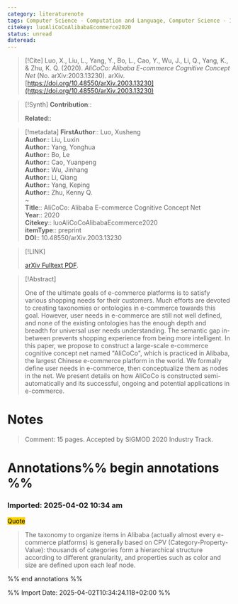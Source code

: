 ```yaml
---
category: literaturenote
tags: Computer Science - Computation and Language, Computer Science - Information Retrieval
citekey: luoAliCoCoAlibabaEcommerce2020
status: unread
dateread:
---
```


> [!Cite]
> Luo, X., Liu, L., Yang, Y., Bo, L., Cao, Y., Wu, J., Li, Q., Yang, K., & Zhu, K. Q. (2020). _AliCoCo: Alibaba E-commerce Cognitive Concept Net_ (No. arXiv:2003.13230). arXiv. [https://doi.org/10.48550/arXiv.2003.13230](https://doi.org/10.48550/arXiv.2003.13230)

>[!Synth]
>**Contribution**:: 
>
>**Related**:: 
>

>[!metadata]
> **FirstAuthor**:: Luo, Xusheng  
> **Author**:: Liu, Luxin  
> **Author**:: Yang, Yonghua  
> **Author**:: Bo, Le  
> **Author**:: Cao, Yuanpeng  
> **Author**:: Wu, Jinhang  
> **Author**:: Li, Qiang  
> **Author**:: Yang, Keping  
> **Author**:: Zhu, Kenny Q.  
~    
> **Title**:: AliCoCo: Alibaba E-commerce Cognitive Concept Net  
> **Year**:: 2020   
> **Citekey**:: luoAliCoCoAlibabaEcommerce2020  
> **itemType**:: preprint  
> **DOI**:: 10.48550/arXiv.2003.13230    

> [!LINK] 
>
>  [arXiv Fulltext PDF](file:///home/cbrosch/Zotero/storage/Z682JMDT/Luo%20et%20al.%20-%202020%20-%20AliCoCo%20Alibaba%20E-commerce%20Cognitive%20Concept%20Net.pdf).

> [!Abstract]
>
> One of the ultimate goals of e-commerce platforms is to satisfy various shopping needs for their customers. Much efforts are devoted to creating taxonomies or ontologies in e-commerce towards this goal. However, user needs in e-commerce are still not well defined, and none of the existing ontologies has the enough depth and breadth for universal user needs understanding. The semantic gap in-between prevents shopping experience from being more intelligent. In this paper, we propose to construct a large-scale e-commerce cognitive concept net named "AliCoCo", which is practiced in Alibaba, the largest Chinese e-commerce platform in the world. We formally define user needs in e-commerce, then conceptualize them as nodes in the net. We present details on how AliCoCo is constructed semi-automatically and its successful, ongoing and potential applications in e-commerce.
>> 
# Notes
>
>Comment: 15 pages. Accepted by SIGMOD 2020 Industry Track.


# Annotations%% begin annotations %%



### Imported: 2025-04-02 10:34 am



<mark style="background-color: #ffd400">Quote</mark>
> The taxonomy to organize items in Alibaba (actually almost every e-commerce platforms) is generally based on CPV (Category-Property-Value): thousands of categories form a hierarchical structure according to different granularity, and properties such as color and size are defined upon each leaf node.


%% end annotations %%

%% Import Date: 2025-04-02T10:34:24.118+02:00 %%
